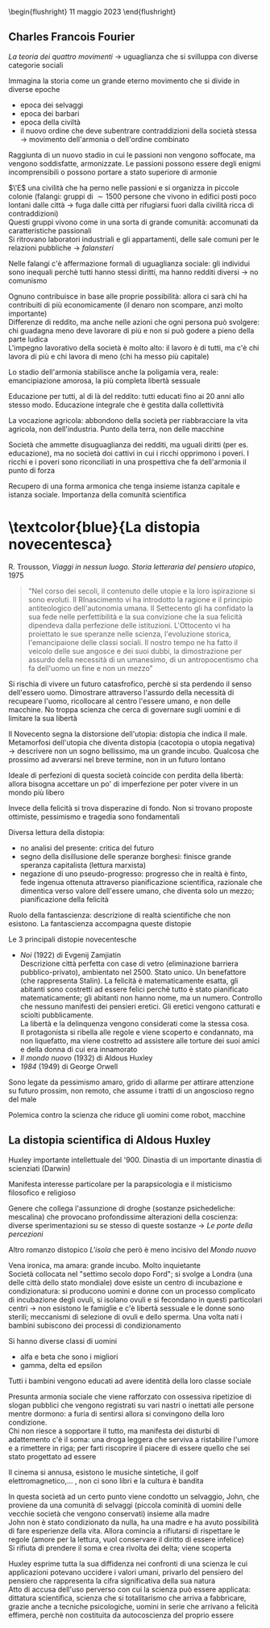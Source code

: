 \begin{flushright}
11 maggio 2023
\end{flushright}

## Charles Francois Fourier

*La teoria dei quattro movimenti* &rarr; uguaglianza che si svilluppa con diverse categorie sociali

Immagina la storia come un grande eterno movimento che si divide in diverse epoche

- epoca dei selvaggi
- epoca dei barbari
- epoca della civiltà
- il nuovo ordine che deve subentrare contraddizioni della società stessa &rarr; movimento dell'armonia o dell'ordine combinato

Raggiunta di un nuovo stadio in cui le passioni non vengono soffocate, ma vengono soddisfatte, armonizzate. Le passioni possono essere degli enigmi incomprensibili o possono portare a stato superiore di armonie

$\'E$ una civilità che ha perno nelle passioni e si organizza in piccole colonie (falangi: gruppi di $\sim 1500$ persone che vivono in edifici posti poco lontani dalle città &rarr; fuga dalle città per rifugiarsi fuori dalla civilità ricca di contraddizioni)  
Questi gruppi vivono come in una sorta di grande comunità: accomunati da caratteristiche passionali  
Si ritrovano laboratori industriali e gli appartamenti, delle sale comuni per le relazioni pubbliche  &rarr; *falansteri*

Nelle falangi c'è affermazione formali di uguaglianza sociale: gli individui sono inequali perchè tutti hanno stessi diritti, ma hanno redditi diversi &rarr; no comunismo  

Ognuno contribuisce in base alle proprie possibilità: allora ci sarà chi ha contribuiti di più economicamente (il denaro non scompare, anzi molto importante)  
Differenze di reddito, ma anche nelle azioni che ogni persona può svolgere: chi guadagna meno deve lavorare di più e non si può godere a pieno della parte ludica  
L'impegno lavorativo della società è molto alto: il lavoro è di tutti, ma c'è chi lavora di più e chi lavora di meno (chi ha messo più capitale)

Lo stadio dell'armonia stabilisce anche la poligamia vera, reale: emancipiazione amorosa, la più completa libertà sessuale

Educazione per tutti, al di là del reddito: tutti educati fino ai 20 anni allo stesso modo. Educazione integrale che è gestita dalla collettività

La vocazione agricola: abbondono della società per riabbracciare la vita agricola, non dell'industria. Punto della terra, non delle macchine

Società che ammette disuguaglianza dei redditi, ma uguali diritti (per es. educazione), ma no società doi cattivi in cui i ricchi opprimono i poveri. I ricchi e i poveri sono riconciliati in una prospettiva che fa dell'armonia il punto di forza

Recupero di una forma armonica che tenga insieme istanza capitale e istanza sociale. Importanza della comunità scientifica

# \textcolor{blue}{La distopia novecentesca}

R. Trousson, *Viaggi in nessun luogo. Storia letteraria del pensiero utopico*, 1975

> "Nel corso dei secoli, il contenuto delle utopie e la loro ispirazione si sono evoluti. Il RInascimento vi ha introdotto la ragione e il principio antiteologico dell'autonomia umana. Il Settecento gli ha confidato la sua fede nelle perfettibilità e la sua convizione che la sua felicità dipendeva dalla perfezione delle istituzioni. L'Ottocento vi ha proiettato le sue speranze nelle scienza, l'evoluzione storica, l'emancipaione delle classi sociali. Il nostro tempo ne ha fatto il veicolo delle sue angosce e dei suoi dubbi, la dimostrazione per assurdo della necessità di un umanesimo, di un antropocentismo cha fa dell'uomo un fine e non un mezzo"

Si rischia di vivere un futuro catasfrofico, perchè si sta perdendo il senso dell'essero uomo. Dimostrare attraverso l'assurdo della necessità di recupeare l'uomo, ricollocare al centro l'essere umano, e non delle macchine. No troppa scienza che cerca di governare sugli uomini e di limitare la sua libertà

Il Novecento segna la distorsione dell'utopia: distopia che indica il male. Metamorfosi dell'utopia che diventa distopia (cacotopia o utopia negativa) &rarr; descrivere non un sogno bellissimo, ma un grande incubo. Qualcosa che prossimo ad avverarsi nel breve termine, non in un futuro lontano

Ideale di perfezioni di questa società coincide con perdita della libertà: allora bisogna accettare un po' di imperfezione per poter vivere in un mondo più libero

Invece della felicità si trova disperazine di fondo. Non si trovano proposte ottimiste, pessimismo e tragedia sono fondamentali

Diversa lettura della distopia: 

- no analisi del presente: critica del futuro
- segno della disillusione delle speranze borghesi: finisce grande speranza capitalista (lettura marxista)
- negazione di uno pseudo-progresso: progresso che in realtà è finto, fede ingenua ottenuta attraverso pianificazione scientifica, razionale che dimentica verso valore dell'essere umano, che diventa solo un mezzo; pianificazione della felicità

Ruolo della fantascienza: descrizione di realtà scientifiche che non esistono. La fantascienza accompagna queste distopie 

Le 3 principali distopie novecentesche 

- *Noi* (1922) di Evgenij Zamjiatin  
    Descrizione città perfetta con case di vetro (eliminazione barriera pubblico-privato), ambientato nel 2500. Stato unico.  Un benefattore (che rappresenta  Stalin). La felicità è matematicamente esatta, gli abitanti sono costretti ad essere felici perchè tutto è stato pianificato matematicamente; gli abitanti non hanno nome, ma un numero. Controllo che nessuno manifesti dei pensieri eretici. Gli eretici vengono catturati e sciolti pubblicamente.  
    La libertà e la delinquenza vengono considerati come la stessa cosa.  
    Il protagonista si ribella alle regole e viene scoperto e condannato, ma non liquefatto, ma viene costretto ad assistere alle torture dei suoi amici e della donna di cui era innamorato
- *Il mondo nuovo* (1932) di Aldous Huxley
- *1984* (1949) di George Orwell

Sono legate da pessimismo amaro, grido di allarme per attirare attenzione su futuro prossim, non remoto, che assume i tratti di un angoscioso regno del male

Polemica contro la scienza che riduce gli uomini come robot, macchine

## La distopia scientifica di Aldous Huxley

Huxley importante intellettuale del '900. Dinastia di un importante dinastia di scienziati (Darwin)

Manifesta interesse particolare per la parapsicologia e il misticismo filosofico e religioso

Genere che collega l'assunzione di droghe (sostanze psichedeliche: mescalina) che provocano profondissime alterazioni della coscienza: diverse sperimentazioni su se stesso di queste sostanze &rarr; *Le porte della percezioni*

Altro romanzo distopico *L'isola* che però è meno incisivo del *Mondo nuovo*

Vena ironica, ma amara: grande incubo. Molto inquietante  
Società collocata nel "settimo secolo dopo Ford"; si svolge a Londra (una delle città dello stato mondiale) dove esiste un centro di incubazione e condizionatura: si producono uomini e donne con un processo complicato di incubazione degli ovuli, si isolano ovuli e si fecondano in questi particolari centri &rarr; non esistono le famiglie e  c'è libertà sessuale e le donne sono sterili; meccanismi di selezione di ovuli e dello sperma. Una volta nati i bambini subiscono dei processi di condizionamento

Si hanno diverse classi di uomini 

- alfa e beta che sono i migliori
- gamma, delta ed epsilon

Tutti i bambini vengono educati ad avere identità della loro classe sociale

Presunta armonia sociale che viene rafforzato con ossessiva ripetizioe di slogan pubblici che vengono registrati su vari nastri o inettati alle persone mentre dormono: a furia di sentirsi allora si convingono della loro condizione.  
Chi non riesce a sopportare il tutto, ma manifesta dei disturbi di adattemento c'è il soma: una droga leggera che serviva a ristabilire l'umore e a rimettere in riga; per farti riscoprire il piacere di essere quello che sei stato progettato ad essere 

Il cinema si annusa, esistono le musiche sintetiche, il golf elettromagnetico,... , non ci sono libri e la cultura è bandita

In questa società ad un certo punto viene condotto un selvaggio, John, che proviene da una comunità di selvaggi (piccola cominità di uomini delle vecchie società che vengono conservati) insieme alla madre  
John non è stato condizionato da nulla, ha una madre e ha avuto possibilità di fare esperienze della vita. Allora comincia a rifiutarsi di rispettare le regole (amore per la lettura, vuol conservare il diritto di essere infelice)  
Si rifiuta di prendere il soma e crea rivolta dei delta; viene scoperta

Huxley esprime tutta la sua diffidenza nei confronti di una scienza le cui applicazioni potevano uccidere i valori umani, privarlo del pensiero del pensiero che rappresenta la cifra significativa della sua natura  
Atto di accusa dell'uso perverso con cui la scienza può essere applicata: dittatura scientifica, scienza che si totalitarismo che arriva a fabbricare, grazie anche a tecniche psicologiche, uomini in serie che arrivano a felicità effimera, perchè non costituita da autocoscienza del proprio essere 